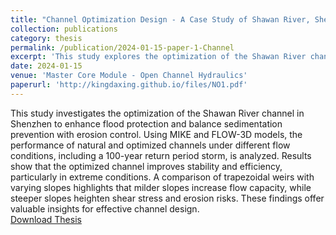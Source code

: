 ```yaml
---
title: "Channel Optimization Design - A Case Study of Shawan River, Shenzhen"
collection: publications
category: thesis
permalink: /publication/2024-01-15-paper-1-Channel
excerpt: 'This study explores the optimization of the Shawan River channel in Shenzhen to enhance flood protection while balancing localized sediment prevention and erosion control.'
date: 2024-01-15
venue: 'Master Core Module - Open Channel Hydraulics'
paperurl: 'http://kingdaxing.github.io/files/NO1.pdf'
---
```


This study investigates the optimization of the Shawan River channel in Shenzhen to enhance flood protection and balance sedimentation prevention with erosion control. Using MIKE and FLOW-3D models, the performance of natural and optimized channels under different flow conditions, including a 100-year return period storm, is analyzed. Results show that the optimized channel improves stability and efficiency, particularly in extreme conditions. A comparison of trapezoidal weirs with varying slopes highlights that milder slopes increase flow capacity, while steeper slopes heighten shear stress and erosion risks. These findings offer valuable insights for effective channel design. <br/>
[Download Thesis](http://kingdaxing.github.io/files/NO1.pdf)
